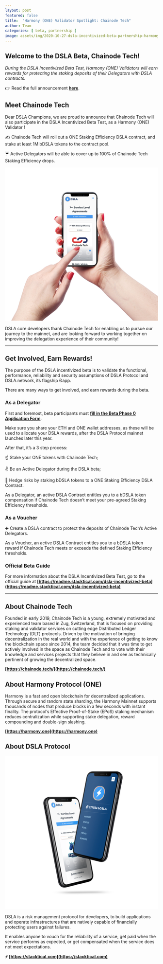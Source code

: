 ```yaml
---
layout: post
featured: false
title:  "Harmony (ONE) Validator Spotlight: Chainode Tech"
author: Team
categories: [ beta, partnership ]
image: assets/img/2020-10-27-dsla-incentivized-beta-partnership-harmony-validator-spotlight-chainode.jpg
---
```


## Welcome to the DSLA Beta, Chainode Tech!

*During the DSLA Incentivized Beta Test, Harmony (ONE) Validators will earn rewards for protecting the staking deposits of their Delegators with DSLA contracts.*

👉 Read the full announcement **[here](https://blog.stacktical.com/reporting/2020/07/24/dsla-protocol-incentivized-beta-test.html)**.

## Meet Chainode Tech

Dear DSLA Champions, we are proud to announce that Chainode Tech will also participate in the DSLA Incentivized Beta Test, as a Harmony (ONE) Validator !

✍️ Chainode Tech will roll out a ONE Staking Efficiency DSLA contract, and stake at least 1M bDSLA tokens to the contract pool.

☔️ Active Delegators will be able to cover up to 100% of Chainode Tech Staking Efficiency drops.

![Chainode DSLA Contract - Harmony (ONE) Validator](/assets/img/2020-10-27-dsla-incentivized-beta-partnership-harmony-validator-spotlight-chainode-screenshot.jpg)

DSLA core developers thank Chainode Tech for enabling us to pursue our journey to the mainnet, and are looking forward to working together on improving the delegation experience of their community!

---
 
## Get Involved, Earn Rewards!

The purpose of the DSLA incentivized beta is to validate the functional, performance, reliability and security assumptions of DSLA Protocol and DSLA.network, its flagship Ðapp.

There are many ways to get involved, and earn rewards during the beta.

### As a Delegator

First and foremost, beta participants must **[fill in the Beta Phase 0 Application Form](http://bit.ly/dsla-beta)**. 

Make sure you share your ETH and ONE wallet addresses, as these will be used to allocate your DSLA rewards, after the DSLA Protocol mainnet launches later this year.

After that, it’s a 3 step process:

☝️ Stake your ONE tokens with Chainode Tech;

✌️ Be an Active Delegator during the DSLA beta;

🤟 Hedge risks by staking bDSLA tokens to a ONE Staking Efficiency DSLA Contract.


As a Delegator, an active DSLA Contract entitles you to a bDSLA token compensation if Chainode Tech doesn’t meet your pre-agreed Staking Efficiency thresholds.

### As a Voucher
✚ Create a DSLA contract to protect the deposits of Chainode Tech’s Active Delegators.

As a Voucher, an active DSLA Contract entitles you to a bDSLA token reward if Chainode Tech meets or exceeds the defined Staking Efficiency thresholds.

### Official Beta Guide
For more information about the DSLA Incentivized Beta Test, go to the official guide at **[https://readme.stacktical.com/dsla-incentivized-beta](https://readme.stacktical.com/dsla-incentivized-beta)**

---

## About Chainode Tech

Founded in early 2019, Chainode Tech is a young, extremely motivated and experienced team based in Zug, Switzerland, that is focused on providing staking and validator services on cutting edge Distributed Ledger Technology (DLT) protocols. Driven by the motivation of bringing decentralization in the real world and with the experience of getting to know the blockchain space since 2014, the team decided that it was time to get actively involved in the space as Chainode Tech and to vote with their knowledge and services projects that they believe in and see as technically pertinent of growing the decentralized space.

**[https://chainode.tech/](https://chainode.tech/)**

## About Harmony Protocol (ONE)

Harmony is a fast and open blockchain for decentralized applications. Through secure and random state sharding, the Harmony Mainnet supports thousands of nodes that produce blocks in a few seconds with instant finality. The protocol’s Effective Proof-of-Stake (EPoS) staking mechanism reduces centralization while supporting stake delegation, reward compounding and double-sign slashing.  

**[https://harmony.one](https://harmony.one)**

## About DSLA Protocol

![DSLA Network, the flagship application of DSLA Protocol, a risk management protocol for developers](/assets/img/dsla-network_screenshot_iphone-duo.png)

DSLA is a risk management protocol for developers, to build applications and operate infrastructures that are natively capable of financially protecting users against failures. 

It enables anyone to vouch for the reliability of a service, get paid when the service performs as expected, or get compensated when the service does not meet expectations.  

**⚡️ [https://stacktical.com](https://stacktical.com)**


